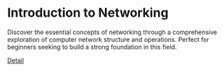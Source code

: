 # Introduction to Networking

Discover the essential concepts of networking through a comprehensive exploration of computer network structure and operations. Perfect for beginners seeking to build a strong foundation in this field. 

[Detail](https://eduitfree.com/courses/introduction-to-networking)